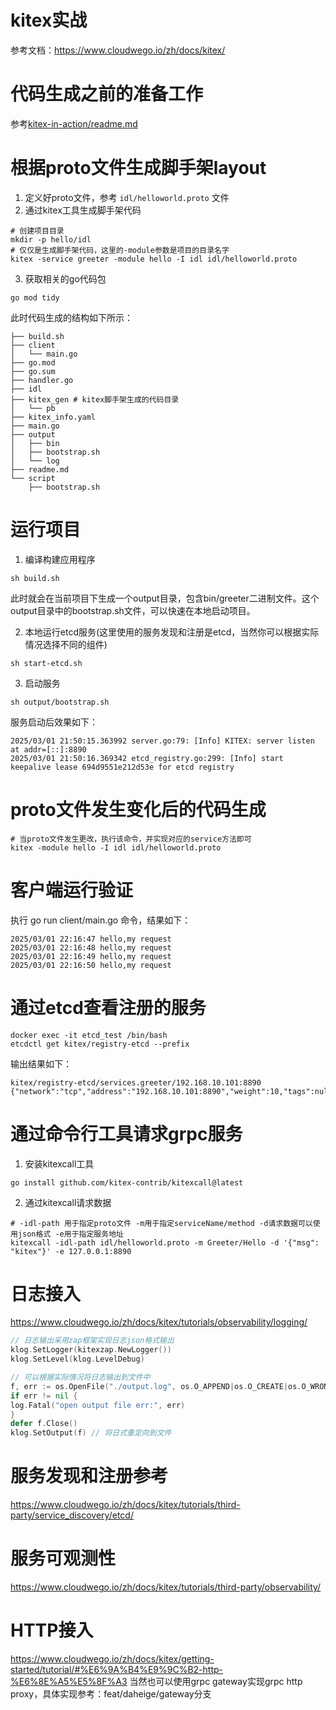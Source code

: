 # kitex实战
参考文档：https://www.cloudwego.io/zh/docs/kitex/

# 代码生成之前的准备工作
参考[kitex-in-action/readme.md](../readme.md)

# 根据proto文件生成脚手架layout
1. 定义好proto文件，参考 `idl/helloworld.proto` 文件
2. 通过kitex工具生成脚手架代码
```shell
# 创建项目目录
mkdir -p hello/idl
# 仅仅是生成脚手架代码，这里的-module参数是项目的目录名字
kitex -service greeter -module hello -I idl idl/helloworld.proto
```

3. 获取相关的go代码包
```shell
go mod tidy
```
此时代码生成的结构如下所示：
```
├── build.sh
├── client
│   └── main.go
├── go.mod
├── go.sum
├── handler.go
├── idl
├── kitex_gen # kitex脚手架生成的代码目录
│   └── pb
├── kitex_info.yaml
├── main.go
├── output
│   ├── bin
│   ├── bootstrap.sh
│   └── log
├── readme.md
└── script
    ├── bootstrap.sh
```

# 运行项目
1. 编译构建应用程序
```shell
sh build.sh
```
此时就会在当前项目下生成一个output目录，包含bin/greeter二进制文件。这个output目录中的bootstrap.sh文件，可以快速在本地启动项目。

2. 本地运行etcd服务(这里使用的服务发现和注册是etcd，当然你可以根据实际情况选择不同的组件)
```shell
sh start-etcd.sh
```

3. 启动服务
```shell
sh output/bootstrap.sh
```
服务启动后效果如下：
```
2025/03/01 21:50:15.363992 server.go:79: [Info] KITEX: server listen at addr=[::]:8890
2025/03/01 21:50:16.369342 etcd_registry.go:299: [Info] start keepalive lease 694d9551e212d53e for etcd registry
```

# proto文件发生变化后的代码生成
```shell
# 当proto文件发生更改，执行该命令，并实现对应的service方法即可
kitex -module hello -I idl idl/helloworld.proto
```

# 客户端运行验证
执行 go run client/main.go 命令，结果如下：
```shell
2025/03/01 22:16:47 hello,my request
2025/03/01 22:16:48 hello,my request
2025/03/01 22:16:49 hello,my request
2025/03/01 22:16:50 hello,my request
```

# 通过etcd查看注册的服务
```shell
docker exec -it etcd_test /bin/bash
etcdctl get kitex/registry-etcd --prefix
```
输出结果如下：
```
kitex/registry-etcd/services.greeter/192.168.10.101:8890
{"network":"tcp","address":"192.168.10.101:8890","weight":10,"tags":null}
```

# 通过命令行工具请求grpc服务
1. 安装kitexcall工具
```shell
go install github.com/kitex-contrib/kitexcall@latest
```
2. 通过kitexcall请求数据
```shell
# -idl-path 用于指定proto文件 -m用于指定serviceName/method -d请求数据可以使用json格式 -e用于指定服务地址
kitexcall -idl-path idl/helloworld.proto -m Greeter/Hello -d '{"msg": "kitex"}' -e 127.0.0.1:8890
```

# 日志接入
https://www.cloudwego.io/zh/docs/kitex/tutorials/observability/logging/
```go
// 日志输出采用zap框架实现日志json格式输出
klog.SetLogger(kitexzap.NewLogger())
klog.SetLevel(klog.LevelDebug)

// 可以根据实际情况将日志输出到文件中
f, err := os.OpenFile("./output.log", os.O_APPEND|os.O_CREATE|os.O_WRONLY, 0644)
if err != nil {
log.Fatal("open output file err:", err)
}
defer f.Close()
klog.SetOutput(f) // 将日式重定向到文件
```

# 服务发现和注册参考
https://www.cloudwego.io/zh/docs/kitex/tutorials/third-party/service_discovery/etcd/

# 服务可观测性
https://www.cloudwego.io/zh/docs/kitex/tutorials/third-party/observability/

# HTTP接入
https://www.cloudwego.io/zh/docs/kitex/getting-started/tutorial/#%E6%9A%B4%E9%9C%B2-http-%E6%8E%A5%E5%8F%A3
当然也可以使用grpc gateway实现grpc http proxy，具体实现参考：feat/daheige/gateway分支
